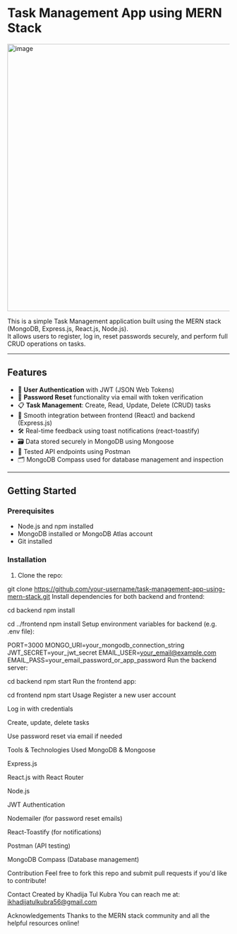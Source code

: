 # Task Management App using MERN Stack
<img width="1346" height="605" alt="image" src="https://github.com/user-attachments/assets/782e2f85-f47c-4e1c-9570-b3cb5f404fbc" />


This is a simple Task Management application built using the MERN stack (MongoDB, Express.js, React.js, Node.js).  
It allows users to register, log in, reset passwords securely, and perform full CRUD operations on tasks.

---

## Features

- 🔐 **User Authentication** with JWT (JSON Web Tokens)  
- 🔄 **Password Reset** functionality via email with token verification  
- 📋 **Task Management**: Create, Read, Update, Delete (CRUD) tasks  
- 🚀 Smooth integration between frontend (React) and backend (Express.js)  
- 🛠️ Real-time feedback using toast notifications (react-toastify)  
- 🗃️ Data stored securely in MongoDB using Mongoose  
- 📧 Tested API endpoints using Postman  
- 🗂️ MongoDB Compass used for database management and inspection  

---

## Getting Started

### Prerequisites

- Node.js and npm installed  
- MongoDB installed or MongoDB Atlas account  
- Git installed  

### Installation

1. Clone the repo:

git clone https://github.com/your-username/task-management-app-using-mern-stack.git
Install dependencies for both backend and frontend:


cd backend
npm install

cd ../frontend
npm install
Setup environment variables for backend (e.g. .env file):


PORT=3000
MONGO_URI=your_mongodb_connection_string
JWT_SECRET=your_jwt_secret
EMAIL_USER=your_email@example.com
EMAIL_PASS=your_email_password_or_app_password
Run the backend server:



cd backend
npm start
Run the frontend app:


cd frontend
npm start
Usage
Register a new user account

Log in with credentials

Create, update, delete tasks

Use password reset via email if needed

Tools & Technologies Used
MongoDB & Mongoose

Express.js

React.js with React Router

Node.js

JWT Authentication

Nodemailer (for password reset emails)

React-Toastify (for notifications)

Postman (API testing)

MongoDB Compass (Database management)

Contribution
Feel free to fork this repo and submit pull requests if you'd like to contribute!

Contact
Created by Khadija Tul Kubra
You can reach me at: ikhadijatulkubra56@gmail.com

Acknowledgements
Thanks to the MERN stack community and all the helpful resources online!
